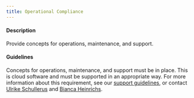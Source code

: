 ```yaml
---
title: Operational Compliance
---
```

#### Description

Provide concepts for operations, maintenance, and support.

#### Guidelines

Concepts for operations, maintenance, and support must be in place. This is cloud software and must be supported in an appropriate way. For more information about this requirement, see our <a href=https://devportal.yaas.io/internal/overview/saphybristoolsusage/index.html#Support>support guidelines</a>, or contact <a href=mailto:ulrike.schullerus@sap.com>Ulrike Schullerus</a> and <a href=mailto:bianca.heinrichs@sap.com>Bianca Heinrichs</a>.

